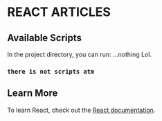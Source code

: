 # REACT ARTICLES

## Available Scripts

In the project directory, you can run: ...nothing Lol.

### `there is not scripts atm`

## Learn More

To learn React, check out the [React documentation](https://reactjs.org/).
